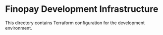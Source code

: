 # Finopay Development Infrastructure

This directory contains Terraform configuration for the development environment.

<!-- BEGIN_TF_DOCS -->
<!-- END_TF_DOCS -->
